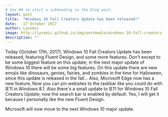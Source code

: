```yaml
---
# Use ## to start a subheading in the blog post.
layout: post
title:  "Windows 10 Fall Creators Update has been released!"
date:   17 October 2017
author: Lynxmic
image: http://lynxmic.github.io/img/postmedia/windows-10-fall-creators-update.jpg # default: https://lynxmic.github.io/img/placeholder.png
description: ""
---
```

Today (October 17th, 2017), Windows 10 Fall Creators Update has been released, featuring Fluent Design, and some more features. Don't except to be some biggest feature on this update; in the next major update of Windows 10 there will be some big features. On this update there are new emojis like dinosaurs, genies, fairies, and zombies in the time for Halloween, since this update is released in the fall... Also, Microsoft Edge now has a new feature, Now you can pin websites to the taskbar like you could do with IE11 in Windows 8.1. Also there's a small update to IE11 for Windows 10 Fall Creators Update; now the search bar is enabled by default. Yes, I will get it because I personally like the new Fluent Design.

Microsoft will now move to the next Windows 10 major update.
